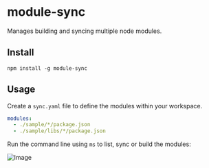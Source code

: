 # module-sync
Manages building and syncing multiple node modules.

## Install

    npm install -g module-sync



## Usage
Create a `sync.yaml` file to define the modules within your workspace.

```yaml
modules:
  - ./sample/*/package.json
  - ./sample/libs/*/package.json
```

Run the command line using `ms` to list, sync or build the modules:

![Image](https://cloud.githubusercontent.com/assets/185555/25547887/d81a8f00-2cbd-11e7-98f7-730138032c3f.png)
